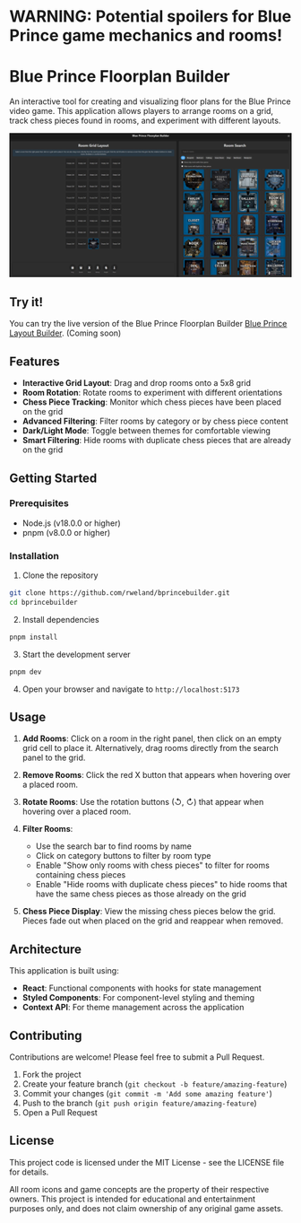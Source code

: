 # WARNING: Potential spoilers for Blue Prince game mechanics and rooms!

# Blue Prince Floorplan Builder

An interactive tool for creating and visualizing floor plans for the Blue Prince video game. This application allows players to arrange rooms on a grid, track chess pieces found in rooms, and experiment with different layouts.

![Blue Prince Floorplan Builder](/screenshots/main.png)

## Try it!
You can try the live version of the Blue Prince Floorplan Builder  [Blue Prince Layout Builder](https://rweland.github.io/bprincebuilder/). (Coming soon)

## Features

- **Interactive Grid Layout**: Drag and drop rooms onto a 5x8 grid
- **Room Rotation**: Rotate rooms to experiment with different orientations
- **Chess Piece Tracking**: Monitor which chess pieces have been placed on the grid
- **Advanced Filtering**: Filter rooms by category or by chess piece content
- **Dark/Light Mode**: Toggle between themes for comfortable viewing
- **Smart Filtering**: Hide rooms with duplicate chess pieces that are already on the grid

## Getting Started

### Prerequisites

- Node.js (v18.0.0 or higher)
- pnpm (v8.0.0 or higher)

### Installation

1. Clone the repository
```bash
git clone https://github.com/rweland/bprincebuilder.git
cd bprincebuilder
```

2. Install dependencies
```bash
pnpm install
```

3. Start the development server
```bash
pnpm dev
```

4. Open your browser and navigate to `http://localhost:5173`

## Usage

1. **Add Rooms**: Click on a room in the right panel, then click on an empty grid cell to place it. Alternatively, drag rooms directly from the search panel to the grid.

2. **Remove Rooms**: Click the red X button that appears when hovering over a placed room.

3. **Rotate Rooms**: Use the rotation buttons (↺, ↻) that appear when hovering over a placed room.

4. **Filter Rooms**: 
   - Use the search bar to find rooms by name
   - Click on category buttons to filter by room type
   - Enable "Show only rooms with chess pieces" to filter for rooms containing chess pieces
   - Enable "Hide rooms with duplicate chess pieces" to hide rooms that have the same chess pieces as those already on the grid

5. **Chess Piece Display**: View the missing chess pieces below the grid. Pieces fade out when placed on the grid and reappear when removed.

## Architecture

This application is built using:

- **React**: Functional components with hooks for state management
- **Styled Components**: For component-level styling and theming
- **Context API**: For theme management across the application

## Contributing

Contributions are welcome! Please feel free to submit a Pull Request.

1. Fork the project
2. Create your feature branch (`git checkout -b feature/amazing-feature`)
3. Commit your changes (`git commit -m 'Add some amazing feature'`)
4. Push to the branch (`git push origin feature/amazing-feature`)
5. Open a Pull Request

## License

This project code is licensed under the MIT License - see the LICENSE file for details.

All room icons and game concepts are the property of their respective owners. This project is intended for educational and entertainment purposes only, and does not claim ownership of any original game assets.
